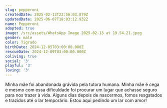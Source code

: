```yaml
---
slug: pepperoni
createdDate: 2025-02-13T22:56:03.879Z
updatedDate: 2025-06-07T18:03:12.932Z
name: Pepperoni
adopted: true
image: /src/assets/WhatsApp Image 2025-02-13 at 19.54.21.jpeg
gender: male
color: Tigrado
birthDate: 2024-12-05T03:00:00.000Z
rescueDate: 2024-12-09T03:00:00.000Z
coliving: true
social: '3'
playful: '3'
loving: '3'
---
```



Minha mãe foi abandonada grávida pela tutora humana. Minha mãe é cega e mesmo com essa dificuldade foi procurar um lugar que achasse seguro para nos trazer à vida. Alguns dias depois de nascermos, fomos resgatados e trazidos até o lar temporário. Estou aqui pedindo um lar com amor!

